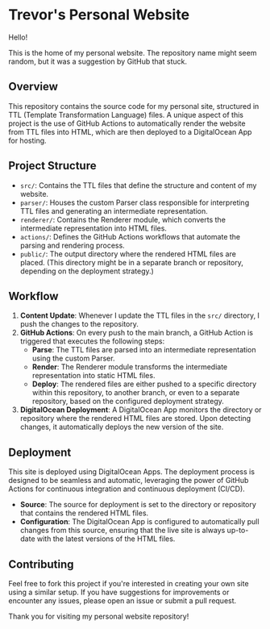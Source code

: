 # Trevor's Personal Website

Hello!

This is the home of my personal website. The repository name might seem random, but it was a suggestion by GitHub that stuck.

## Overview

This repository contains the source code for my personal site, structured in TTL (Template Transformation Language) files. A unique aspect of this project is the use of GitHub Actions to automatically render the website from TTL files into HTML, which are then deployed to a DigitalOcean App for hosting.

## Project Structure

- `src/`: Contains the TTL files that define the structure and content of my website.
- `parser/`: Houses the custom Parser class responsible for interpreting TTL files and generating an intermediate representation.
- `renderer/`: Contains the Renderer module, which converts the intermediate representation into HTML files.
- `actions/`: Defines the GitHub Actions workflows that automate the parsing and rendering process.
- `public/`: The output directory where the rendered HTML files are placed. (This directory might be in a separate branch or repository, depending on the deployment strategy.)

## Workflow

1. **Content Update**: Whenever I update the TTL files in the `src/` directory, I push the changes to the repository.
2. **GitHub Actions**: On every push to the main branch, a GitHub Action is triggered that executes the following steps:
   - **Parse**: The TTL files are parsed into an intermediate representation using the custom Parser.
   - **Render**: The Renderer module transforms the intermediate representation into static HTML files.
   - **Deploy**: The rendered files are either pushed to a specific directory within this repository, to another branch, or even to a separate repository, based on the configured deployment strategy.
3. **DigitalOcean Deployment**: A DigitalOcean App monitors the directory or repository where the rendered HTML files are stored. Upon detecting changes, it automatically deploys the new version of the site.

## Deployment

This site is deployed using DigitalOcean Apps. The deployment process is designed to be seamless and automatic, leveraging the power of GitHub Actions for continuous integration and continuous deployment (CI/CD).

- **Source**: The source for deployment is set to the directory or repository that contains the rendered HTML files.
- **Configuration**: The DigitalOcean App is configured to automatically pull changes from this source, ensuring that the live site is always up-to-date with the latest versions of the HTML files.

## Contributing

Feel free to fork this project if you're interested in creating your own site using a similar setup. If you have suggestions for improvements or encounter any issues, please open an issue or submit a pull request.

Thank you for visiting my personal website repository!
